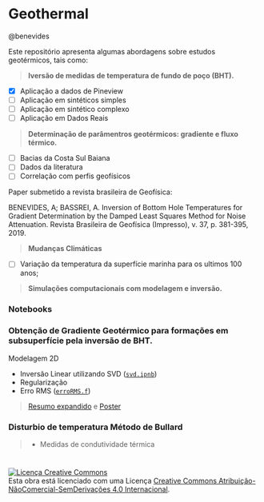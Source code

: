 # Geothermal 
@benevides


Este repositório apresenta algumas abordagens sobre estudos geotérmicos, tais como: 

>**Iversão de medidas de temperatura de fundo de poço (BHT).**
- [x] Aplicação a dados de Pineview
- [ ] Aplicação em sintéticos simples
- [ ] Aplicação em sintético complexo
- [ ] Aplicação em Dados Reais

>**Determinação de parâmentros geotérmicos: gradiente e fluxo térmico.**
- [ ] Bacias da Costa Sul Baiana
- [ ] Dados da literatura
- [ ] Correlação com perfis geofísicos

Paper submetido a revista brasileira de Geofísica: 

BENEVIDES, A; BASSREI, A. Inversion of Bottom Hole Temperatures for Gradient Determination by the Damped Least Squares Method for Noise Attenuation. Revista Brasileira de Geofísica (Impresso), v. 37, p. 381-395, 2019.



>**Mudanças Climáticas**
- [ ] Variação da temperatura da superfície marinha para os ultimos 100 anos;

>**Simulações computacionais com modelagem e inversão.**

### Notebooks

### Obtenção de Gradiente Geotérmico para formações em subsuperfície pela inversão de BHT.
Modelagem 2D
+ Inversão Linear utilizando SVD ([`svd.ipnb`](https://github.com/arturbenevides/GEOTHERMAL/blob/master/svd.ipynb))
+ Regularização
+ Erro RMS ([`erroRMS.f`](https://github.com/arturbenevides/GEOTHERMAL/blob/master/erroRMS.f))
> [Resumo expandido](https://github.com/arturbenevides/GEOTHERMAL/blob/master/text/Resuma_Expandido_simbgf_2016.pdf) e [Poster](https://github.com/arturbenevides/GEOTHERMAL/blob/master/text/poster_Artur_vers%C3%A3o2.pdf)
  
### Disturbio de temperatura Método de Bullard
  >+ Medidas de condutividade térmica
  
  
  #
 

<a rel="license" href="http://creativecommons.org/licenses/by-nc-nd/4.0/"><img alt="Licença Creative Commons" style="border-width:0" src="https://i.creativecommons.org/l/by-nc-nd/4.0/88x31.png" /></a><br />Esta obra está licenciado com uma Licença <a rel="license" href="http://creativecommons.org/licenses/by-nc-nd/4.0/">Creative Commons Atribuição-NãoComercial-SemDerivações 4.0 Internacional</a>.
